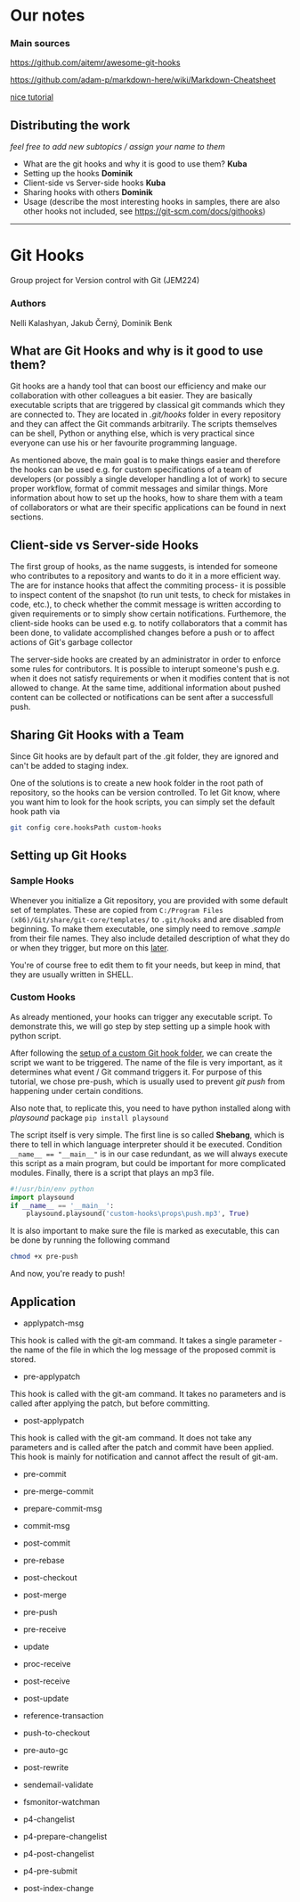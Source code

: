 # Our notes
### Main sources
https://github.com/aitemr/awesome-git-hooks

https://github.com/adam-p/markdown-here/wiki/Markdown-Cheatsheet

[nice tutorial](https://www.atlassian.com/git/tutorials/git-hooks)

## Distributing the work
*feel free to add new subtopics / assign your name to them*


- What are the git hooks and why it is good to use them?      **Kuba**
- Setting up the hooks **Dominik**
- Client-side vs Server-side hooks **Kuba**
- Sharing hooks with others **Dominik**
- Usage (describe the most interesting hooks in samples, there are also other hooks not included, see https://git-scm.com/docs/githooks)
----------------------------------------------------------
# Git Hooks
Group project for Version control with Git (JEM224)

### Authors
Nelli Kalashyan, Jakub Černý, Dominik Benk

## What are Git Hooks and why is it good to use them?
Git hooks are a handy tool that can boost our efficiency and make our collaboration with other colleagues a bit easier. They are basically executable scripts that are triggered by classical git commands which they are connected to. They are located in *.git/hooks* folder in every repository and they can affect the Git commands arbitrarily. The scripts themselves can be shell, Python or anything else, which is very practical since everyone can use his or her favourite programming language.

As mentioned above, the main goal is to make things easier and therefore the hooks can be used e.g. for custom specifications of a team of developers (or possibly a single developer handling a lot of work) to secure proper workflow, format of commit messages and similar things. More information about how to set up the hooks, how to share them with a team of collaborators or what are their specific applications can be found in next sections.

## Client-side vs Server-side Hooks
The first group of hooks, as the name suggests, is intended for someone who contributes to a repository and wants to do it in a more efficient way. The are for instance hooks that affect the commiting process- it is possible to inspect content of the snapshot (to run unit tests, to check for mistakes in code, etc.), to check whether the commit message is written according to given requirements or to simply show certain notifications. Furthemore, the client-side hooks can be used e.g. to notify collaborators that a commit has been done, to validate accomplished changes before a push or to affect actions of Git's garbage collector

The server-side hooks are created by an administrator in order to enforce some rules for contributors. It is possible to interupt someone's push e.g. when it does not satisfy requirements or when it modifies content that is not allowed to change. At the same time, additional information about pushed content can be collected or notifications can be sent after a successfull push.

## Sharing Git Hooks with a Team
Since Git hooks are by default part of the .git folder, they are ignored and can't be added to staging index.

One of the solutions is to create a new hook folder in the root path of repository, so the hooks can be version controlled.
To let Git know, where you want him to look for the hook scripts, you can simply set the default hook path via
```sh
git config core.hooksPath custom-hooks
```
## Setting up Git Hooks
### Sample Hooks
Whenever you initialize a Git repository, you are provided with some default set of templates. These are copied from
```C:/Program Files (x86)/Git/share/git-core/templates/``` to ```.git/hooks``` and are disabled from beginning. To make them executable, one simply need to remove *.sample* from their file names. They also include detailed description of what they do or when they trigger, but more on this [later](#application).

You're of course free to edit them to fit your needs, but keep in mind, that they are usually written in SHELL.

### Custom Hooks
As already mentioned, your hooks can trigger any executable script. To demonstrate this, we will go step by step setting up a simple hook with python script.

After following the [setup of a custom Git hook folder](#sharing-git-hooks-with-a-team), we can create the script we want to be triggered. The name of the file is very important, as it determines what event / Git command triggers it. For purpose of this tutorial, we chose pre-push, which is usually used to prevent *git push* from happening under certain conditions. 

Also note that, to replicate this, you need to have python installed along with *playsound* package ```pip install playsound```

The script itself is very simple. The first line is so called **Shebang**, which is there to tell in which language interpreter should it be executed.
Condition ```__name__ == "__main__"``` is in our case redundant, as we will always execute this script as a main program, but could be important for more complicated modules.
Finally, there is a script that plays an mp3 file.
```python
#!/usr/bin/env python
import playsound
if __name__ == '__main__':
	playsound.playsound('custom-hooks\props\push.mp3', True)
```
It is also important to make sure the file is marked as executable, this can be done by running the following command
```sh
chmod +x pre-push
```
And now, you're ready to push!


## Application
- applypatch-msg

This hook is called with the git-am command. It takes a single parameter - the name of the file in which the log message of the proposed commit is stored. 

- pre-applypatch

This hook is called with the git-am command. It takes no parameters and is called after applying the patch, but before committing.

- post-applypatch

This hook is called with the git-am command. It does not take any parameters and is called after the patch and commit have been applied.
This hook is mainly for notification and cannot affect the result of git-am.

- pre-commit


- pre-merge-commit


- prepare-commit-msg


- commit-msg
- post-commit
- pre-rebase
- post-checkout
- post-merge
- pre-push
- pre-receive
- update
- proc-receive
- post-receive
- post-update
- reference-transaction
- push-to-checkout
- pre-auto-gc
- post-rewrite
- sendemail-validate
- fsmonitor-watchman
- p4-changelist
- p4-prepare-changelist
- p4-post-changelist
- p4-pre-submit
- post-index-change


